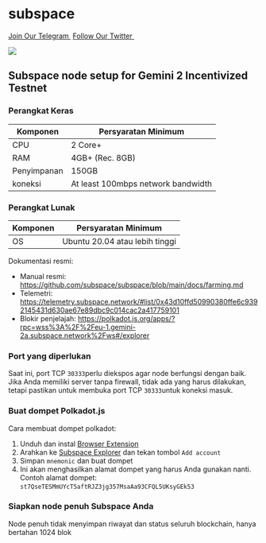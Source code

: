 # subspace

[Join Our Telegram <img src="https://user-images.githubusercontent.com/50621007/183283867-56b4d69f-bc6e-4939-b00a-72aa019d1aea.png" alt="" data-size="line">](https://t.me/BeritaCryptoo) [Follow Our Twitter <img src="https://user-images.githubusercontent.com/108946833/184274157-08210464-fa03-493d-b01c-2420c67a524f.jpg" alt="" data-size="line">](https://twitter.com/BeritaCryptoo)

![](https://user-images.githubusercontent.com/50621007/171398816-7e0432f4-4d39-42ad-a72e-cd8dd008028f.png)

## Subspace node setup for Gemini 2 Incentivized Testnet

### Perangkat Keras

| Komponen    | Persyaratan Minimum                |
| ----------- | ---------------------------------- |
| CPU         | 2 Core+                            |
| RAM         | 4GB+ (Rec. 8GB)                    |
| Penyimpanan | 150GB                              |
| koneksi     | At least 100mbps network bandwidth |

### Perangkat Lunak

| Komponen | Persyaratan Minimum            |
| -------- | ------------------------------ |
| OS       | Ubuntu 20.04 atau lebih tinggi |

Dokumentasi resmi:

* Manual resmi: https://github.com/subspace/subspace/blob/main/docs/farming.md
* Telemetri: https://telemetry.subspace.network/#list/0x43d10ffd50990380ffe6c9392145431d630ae67e89dbc9c014cac2a417759101
* Blokir penjelajah: https://polkadot.js.org/apps/?rpc=wss%3A%2F%2Feu-1.gemini-2a.subspace.network%2Fws#/explorer

### Port yang diperlukan

Saat ini, port TCP `30333`perlu diekspos agar node berfungsi dengan baik. Jika Anda memiliki server tanpa firewall, tidak ada yang harus dilakukan, tetapi pastikan untuk membuka port TCP `30333`untuk koneksi masuk.

### Buat dompet Polkadot.js

Cara membuat dompet polkadot:

1. Unduh dan instal [Browser Extension](https://polkadot.js.org/extension/)
2. Arahkan ke [Subspace Explorer](https://polkadot.js.org/apps/?rpc=wss%3A%2F%2Feu-1.gemini-2a.subspace.network%2Fws#/accounts) dan tekan tombol `Add account`
3. Simpan `mnemonic` dan buat dompet
4. Ini akan menghasilkan alamat dompet yang harus Anda gunakan nanti. Contoh alamat dompet: `st7QseTESMmUYcT5aftRJZ3jg357MsaAa93CFQL5UKsyGEk53`

### Siapkan node penuh Subspace Anda

Node penuh tidak menyimpan riwayat dan status seluruh blockchain, hanya bertahan 1024 blok

```
```
